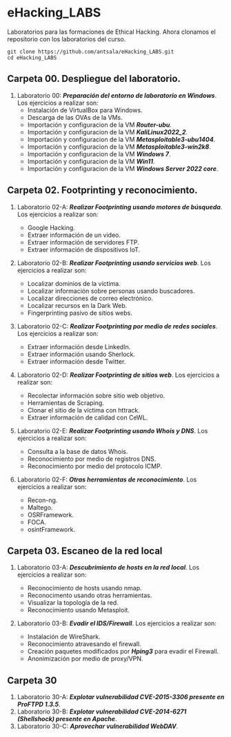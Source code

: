 # eHacking_LABS

Laboratorios para las formaciones de Ethical Hacking. Ahora clonamos el repositorio con los laboratorios del curso.

```
git clone https://github.com/antsala/eHacking_LABS.git
cd eHacking_LABS
```


## Carpeta 00. Despliegue del laboratorio.

1. Laboratorio 00: ***Preparación del entorno de laboratorio en Windows***. Los ejercicios a realizar son:
   - Instalación de VirtualBox para Windows.
   - Descarga de las OVAs de la VMs.
   - Importación y configuracion de la VM ***Router-ubu***.
   - Importación y configuracion de la VM ***KaliLinux2022_2***.
   - Importación y configuracion de la VM ***Metasploitable3-ubu1404***.
   - Importación y configuracion de la VM ***Metasploitable3-win2k8***.
   - Importación y configuracion de la VM ***Windows 7***.
   - Importación y configuracion de la VM ***Win11***.
   - Importación y configuracion de la VM ***Windows Server 2022 core***.

## Carpeta 02. Footprinting y reconocimiento.

1. Laboratorio 02-A: ***Realizar Footprinting usando motores de búsqueda***. Los ejercicios a realizar son:
   - Google Hacking.
   - Extraer información de un video.
   - Extraer información de servidores FTP.
   - Extraer información de dispositivos IoT.

2. Laboratorio 02-B: ***Realizar Footprinting usando servicios web***. Los ejercicios a realizar son:
   - Localizar dominios de la víctima.
   - Localizar información sobre personas usando buscadores.
   - Localizar direcciones de correo electrónico.
   - Localizar recursos en la Dark Web.
   - Fingerprinting pasivo de sitios webs.

3. Laboratorio 02-C: ***Realizar Footprinting por medio de redes sociales***. Los ejercicios a realizar son:
   - Extraer información desde LinkedIn.
   - Extraer información usando Sherlock.
   - Extraer información desde Twitter.


4. Laboratorio 02-D: ***Realizar Footprinting de sitios web***. Los ejercicios a realizar son:
   - Recolectar información sobre sitio web objetivo.
   - Herramientas de Scraping.
   - Clonar el sitio de la víctima con httrack.
   - Extraer información de calidad con CeWL.

5. Laboratorio 02-E: ***Realizar Footprinting usando Whois y DNS***. Los ejercicios a realizar son:
   - Consulta a la base de datos Whois.
   - Reconocimiento por medio de registros DNS.
   - Reconocimiento por medio del protocolo ICMP.

6. Laboratorio 02-F: ***Otras herramientas de reconocimiento***. Los ejercicios a realizar son:
   - Recon-ng.
   - Maltego.
   - OSRFramework.
   - FOCA.
   - osintFramework.

## Carpeta 03. Escaneo de la red local

1. Laboratorio 03-A: ***Descubrimiento de hosts en la red local***. Los ejercicios a realizar son:
   - Reconocimiento de hosts usando nmap.
   - Reconocimento usando otras herramientas.
   - Visualizar la topología de la red.
   - Reconocimiento usando Metasploit.

2. Laboratorio 03-B: ***Evadir el IDS/Firewall***. Los ejercicios a realizar son:
   - Instalación de WireShark.
   - Reconocimiento atravesando el firewall.
   - Creación paquetes modificados por ***Hping3*** para evadir el Firewall.
   - Anonimización por medio de proxy/VPN.



## Carpeta 30

1. Laboratorio 30-A: ***Explotar vulnerabilidad CVE-2015-3306 presente en ProFTPD 1.3.5***.
2. Laboratorio 30-B: ***Explotar vulnerabilidad CVE-2014-6271 (Shellshock) presente en Apache***.
3. Laboratorio 30-C: ***Aprovechar vulnerabilidad WebDAV***.


   



